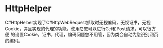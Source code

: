 # HttpHelper
C#HttpHelper实现了C#HttpWebRequest抓取时无视编码，无视证书，无视Cookie，并且实现的代理的功能，使用它您可以进行Get和Post请求，可以很方便 的设置Cookie，证书，代理，编码问题您不用管，因为类会自动为您识别网页的编码。
